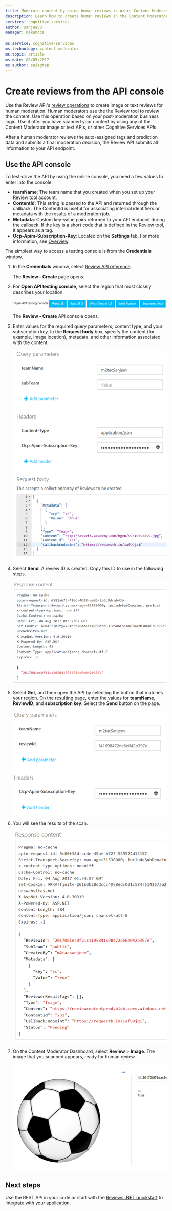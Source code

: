 ```yaml
---
title: Moderate content by using human reviews in Azure Content Moderator | Microsoft Docs
description: Learn how to create human reviews in the Content Moderator API console.
services: cognitive-services
author: sanjeev3
manager: mikemcca

ms.service: cognitive-services
ms.technology: content-moderator
ms.topic: article
ms.date: 08/05/2017
ms.author: sajagtap
---
```


# Create reviews from the API console

Use the Review API's [review operations](https://westus.dev.cognitive.microsoft.com/docs/services/580519463f9b070e5c591178/operations/580519483f9b0709fc47f9c4) to create image or text reviews for human moderation. Human moderators use the the Review tool to review the content. Use this operation based on your post-moderation business logic. Use it after you have scanned your content by using any of the Content Moderator image or text APIs, or other Cognitive Services APIs. 

After a human moderator reviews the auto-assigned tags and prediction data and submits a final moderation decision, the Review API submits all information to your API endpoint.

## Use the API console
To test-drive the API by using the online console, you need a few values to enter into the console:

- **teamName**: The team name that you created when you set up your Review tool account. 
- **ContentId**: This string is passed to the API and returned through the callback. The ContentId is useful for associating internal identifiers or metadata with the results of a moderation job.
- **Metadata**: Custom key-value pairs returned to your API endpoint during the callback. If the key is a short code that is defined in the Review tool, it appears as a tag.
- **Ocp-Apim-Subscription-Key**: Located on the **Settings** tab. For more information, see [Overview](overview.md).

The simplest way to access a testing console is from the **Credentials** window.

1. In the **Credentials** window, select [Review API reference](https://westus.dev.cognitive.microsoft.com/docs/services/580519463f9b070e5c591178/operations/580519483f9b0709fc47f9c4).

   The **Review - Create** page opens.

2. For **Open API testing console**, select the region that most closely describes your location.

   ![Review - Create page region selection](images/test-drive-region.png)

   The **Review - Create** API console opens.
  
3. Enter values for the required query parameters, content type, and your subscription key. In the **Request body** box, specify the content (for example, image location), metadata, and other information associated with the content.

   ![Review - Create console query parameters, headers, and Request body box](images/test-drive-review-1.PNG)
  
4. Select **Send**. A review ID is created. Copy this ID to use in the following steps.

   ![Review - Create console Response content box displays the review ID](images/test-drive-review-2.PNG)
  
5. Select **Get**, and then open the API by selecting the button that matches your region. On the resulting page, enter the values for **teamName**, **ReviewID**, and **subscription key**. Select the **Send** button on the page. 

   ![Review - Create console Get results](images/test-drive-review-3.PNG)
  
6. You will see the results of the scan.

   ![Review - Create console Response content box](images/test-drive-review-4.PNG)
  
7. On the Content Moderator Dashboard, select **Review** > **Image**. The image that you scanned appears, ready for human review.

   ![Review tool image of a soccer ball](images/test-drive-review-5.PNG)

## Next steps

Use the REST API in your code or start with the [Reviews .NET quickstart](moderation-reviews-quickstart-dotnet.md) to integrate with your application.
